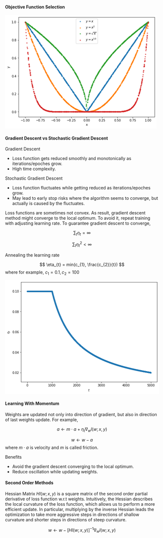 #### Objective Function Selection
![Screenshot](img/obj_func.png)

#### Gradient Descent vs Stochastic Gradient Descent
Gradient Descent

* Loss function gets reduced smoothly and monotonically as iterations/epoches grow.
* High time complexity.<br>

Stochastic Gradient Descent

* Loss function fluctuates while getting reduced as iterations/epoches grow.
* May lead to early stop risks where the algorithm seems to converge, but actually is caused by the fluctuates.


Loss functions are sometimes not convex. As result, gradient descent method might converge to the local optimum. To avoid it, repeat training with adjusting learning rate. To guarantee gradient descent to converge, <br>

$$
\sum_{t}\eta_{t} = \infty
$$

$$
\sum_{t}\eta_{t}^{2} < \infty
$$

Annealing the learning rate <br>

$$
\eta_{t} = min(c_{1}, \frac{c_{2}}{t})
$$
where for example, $c_{1} = 0.1, c_{2} = 100$

![Screenshot](img/lr_rate.png)

#### Learning With Momentum
Weights are updated not only into direction of gradient, but also in direction of last weights update. For example,<br>

$$
a \leftarrow m\cdot a + \eta_{t}\nabla_{w}l(w;x, y)
$$

$$
w \leftarrow w - a
$$
where $m\cdot a$ is velocity and $m$ is called friction.

Benefits

* Avoid the gradient descent converging to the local optimum.
* Reduce oscillation while updating weights.

#### Second Order Methods

Hessian Matrix $Hl(w;x,y)$ is a square matrix of the second order partial derivative of loss function w.r.t weights. Intuitively, the Hessian describes the local curvature of the loss function, which allows us to perform a more efficient update. In particular, multiplying by the inverse Hessian leads the optimization to take more aggressive steps in directions of shallow curvature and shorter steps in directions of steep curvature. <br>

$$
w \leftarrow w - [Hl(w;x,y)]^{-1}\nabla_{w}l(w;x, y)
$$